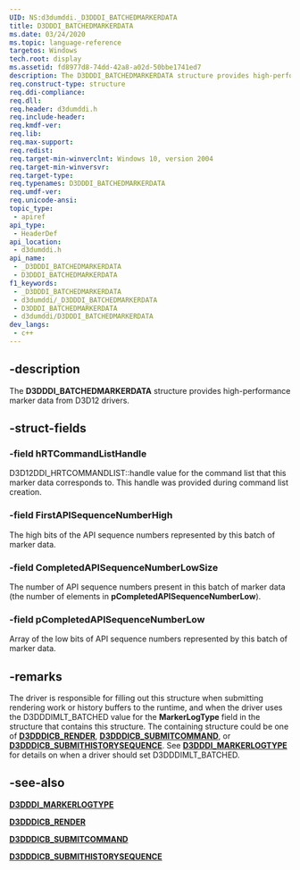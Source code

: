 ```yaml
---
UID: NS:d3dumddi._D3DDDI_BATCHEDMARKERDATA
title: D3DDDI_BATCHEDMARKERDATA
ms.date: 03/24/2020
ms.topic: language-reference
targetos: Windows
tech.root: display
ms.assetid: fd8977d8-74dd-42a8-a02d-50bbe1741ed7
description: The D3DDDI_BATCHEDMARKERDATA structure provides high-performance marker data from D3D12 drivers.
req.construct-type: structure
req.ddi-compliance: 
req.dll: 
req.header: d3dumddi.h
req.include-header: 
req.kmdf-ver: 
req.lib: 
req.max-support: 
req.redist: 
req.target-min-winverclnt: Windows 10, version 2004
req.target-min-winversvr: 
req.target-type: 
req.typenames: D3DDDI_BATCHEDMARKERDATA
req.umdf-ver: 
req.unicode-ansi: 
topic_type:
 - apiref
api_type:
 - HeaderDef
api_location:
 - d3dumddi.h
api_name:
 - _D3DDDI_BATCHEDMARKERDATA
 - D3DDDI_BATCHEDMARKERDATA
f1_keywords:
 - _D3DDDI_BATCHEDMARKERDATA
 - d3dumddi/_D3DDDI_BATCHEDMARKERDATA
 - D3DDDI_BATCHEDMARKERDATA
 - d3dumddi/D3DDDI_BATCHEDMARKERDATA
dev_langs:
 - c++
---
```


## -description

The **D3DDDI_BATCHEDMARKERDATA** structure provides high-performance marker data from D3D12 drivers.

## -struct-fields

### -field hRTCommandListHandle

D3D12DDI_HRTCOMMANDLIST::handle value for the command list that this marker data corresponds to. This handle was provided during command list creation.

### -field FirstAPISequenceNumberHigh

The high bits of the API sequence numbers represented by this batch of marker data.

### -field CompletedAPISequenceNumberLowSize

The number of API sequence numbers present in this batch of marker data (the number of elements in **pCompletedAPISequenceNumberLow**).

### -field pCompletedAPISequenceNumberLow

Array of the low bits of API sequence numbers represented by this batch of marker data.

## -remarks

The driver is responsible for filling out this structure when submitting rendering work or history buffers to the runtime, and when the driver uses the D3DDDIMLT_BATCHED value for the **MarkerLogType** field in the structure that contains this structure. The containing structure could be one of [**D3DDDICB_RENDER**](https://docs.microsoft.com/windows-hardware/drivers/ddi/d3dumddi/ns-d3dumddi-_d3dddicb_render), [**D3DDDICB_SUBMITCOMMAND**](https://docs.microsoft.com/windows-hardware/drivers/ddi/d3dumddi/ns-d3dumddi-_d3dddicb_submitcommand), or [**D3DDDICB_SUBMITHISTORYSEQUENCE**](https://docs.microsoft.com/windows-hardware/drivers/ddi/d3dumddi/ns-d3dumddi-_d3dddicb_submithistorysequence). See [**D3DDDI_MARKERLOGTYPE**](https://docs.microsoft.com/windows-hardware/drivers/ddi/d3dumddi/ne-d3dumddi-d3dddi_markerlogtype) for details on when a driver should set D3DDDIMLT_BATCHED.

## -see-also

[**D3DDDI_MARKERLOGTYPE**](https://docs.microsoft.com/windows-hardware/drivers/ddi/d3dumddi/ne-d3dumddi-d3dddi_markerlogtype)

[**D3DDDICB_RENDER**](https://docs.microsoft.com/windows-hardware/drivers/ddi/d3dumddi/ns-d3dumddi-_d3dddicb_render)

[**D3DDDICB_SUBMITCOMMAND**](https://docs.microsoft.com/windows-hardware/drivers/ddi/d3dumddi/ns-d3dumddi-_d3dddicb_submitcommand)

[**D3DDDICB_SUBMITHISTORYSEQUENCE**](https://docs.microsoft.com/windows-hardware/drivers/ddi/d3dumddi/ns-d3dumddi-_d3dddicb_submithistorysequence)

